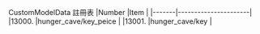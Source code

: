 CustomModelData 註冊表
|Number |Item                  |
|-------|----------------------|
|13000. |hunger_cave/key_peice |
|13001. |hunger_cave/key       |
